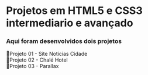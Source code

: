 # Projetos em HTML5 e CSS3 intermediario e avançado

### Aqui foram desenvolvidos dois projetos


🚀Projeto 01 - Site Notícias Cidade<br>
🚀Projeto 02 - Chalé Hotel<br>
🚀Projeto 03 - Parallax<br>